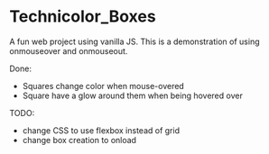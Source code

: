 # Technicolor_Boxes
A fun web project using vanilla JS. This is a demonstration of using onmouseover and onmouseout.

Done: 
- Squares change color when mouse-overed
- Square have a glow around them when being hovered over

TODO:
- change CSS to use flexbox instead of grid
- change box creation to onload
